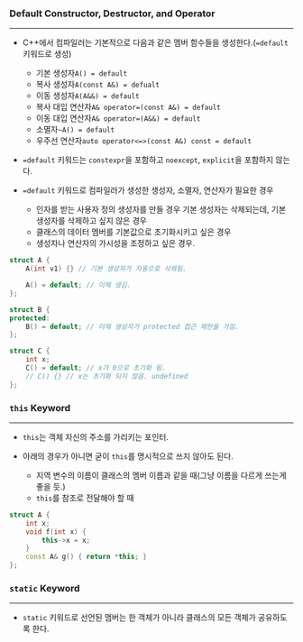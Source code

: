 
### Default Constructor, Destructor, and Operator
---

- C++에서 컴파일러는 기본적으로 다음과 같은 멤버 함수들을 생성한다.(`=default` 키워드로 생성)
	- 기본 생성자`A() = default`
	- 복사 생성자`A(const A&) = defualt`
	- 이동 생성자`A(A&&) = default`
	- 복사 대입 연산자`A& operator=(const A&) = default`
	- 이동 대입 연산자`A& operator=(A&&) = default`
	- 소멸자`~A() = default`
	- 우주선 연산자`auto operator<=>(const A&) const = default`

- `=default` 키워드는 `constexpr`을 포함하고 `noexcept`, `explicit`을 포함하지 않는다.

- `=default` 키워드로 컴파일러가 생성한 생성자, 소멸자, 연산자가 필요한 경우
	- 인자를 받는 사용자 정의 생성자를 만들 경우 기본 생성자는 삭제되는데, 기본 생성자를 삭제하고 싶지 않은 경우
	- 클래스의 데이터 멤버를 기본값으로 초기화시키고 싶은 경우
	- 생성자나 연산자의 가시성을 조정하고 싶은 경우.
```cpp
struct A {
	A(int v1) {} // 기본 생성자가 자동으로 삭제됨.

	A() = default; // 이제 생김.
};

struct B {
protected:
	B() = default; // 이제 생성자가 protected 접근 제한을 가짐.
};

struct C {
	int x;
	C() = default; // x가 0으로 초기화 됨.
	// C() {} // x는 초기화 되지 않음. undefined
};
```


### `this` Keyword
---

- `this`는 객체 자신의 주소를 가리키는 포인터.

- 아래의 경우가 아니면 굳이 `this`를 명시적으로 쓰지 않아도 된다.
	- 지역 변수의 이름이 클래스의 멤버 이름과 같을 때(그냥 이름을 다르게 쓰는게 좋을 듯.)
	- `this`를 참조로 전달해야 할 때
```cpp
struct A {
	int x;
	void f(int x) {
		this->x = x;
	}
	const A& g() { return *this; }
};
```


### `static` Keyword
---

- `static` 키워드로 선언된 맴버는 한 객체가 아니라 클래스의 모든 객체가 공유하도록 한다.